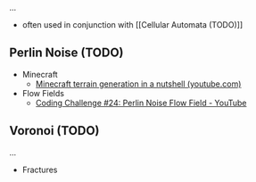 ...

- often used in conjunction with [[Cellular Automata (TODO)]]
## Perlin Noise (TODO)

- Minecraft
	- [Minecraft terrain generation in a nutshell (youtube.com)](https://www.youtube.com/watch?v=CSa5O6knuwI)
- Flow Fields
	- [Coding Challenge #24: Perlin Noise Flow Field - YouTube](https://www.youtube.com/watch?v=BjoM9oKOAKY)


## Voronoi (TODO)
...
- Fractures